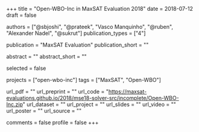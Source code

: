+++
title = "Open-WBO-Inc in MaxSAT Evaluation 2018"
date = 2018-07-12
draft = false

authors = ["@sbjoshi", "@prateek", "Vasco Manquinho", "@ruben", "Alexander Nadel", "@sukrut"]
publication_types = ["4"]

publication = "MaxSAT Evaluation"
publication_short = ""

abstract = ""
abstract_short = ""

selected = false

projects = ["open-wbo-inc"]
tags = ["MaxSAT", "Open-WBO"]

url_pdf = ""
url_preprint = ""
url_code = "https://maxsat-evaluations.github.io/2018/mse18-solver-src/incomplete/Open-WBO-Inc.zip"
url_dataset = ""
url_project = ""
url_slides = ""
url_video = ""
url_poster = ""
url_source = ""

comments = false
profile = false
+++
